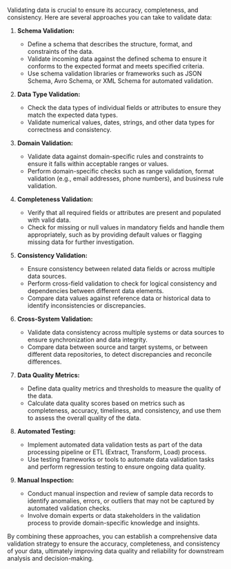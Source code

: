 Validating data is crucial to ensure its accuracy, completeness, and consistency. Here are several approaches you can take to validate data:

1. **Schema Validation:**
    - Define a schema that describes the structure, format, and constraints of the data.
    - Validate incoming data against the defined schema to ensure it conforms to the expected format and meets specified criteria.
    - Use schema validation libraries or frameworks such as JSON Schema, Avro Schema, or XML Schema for automated validation.

2. **Data Type Validation:**
    - Check the data types of individual fields or attributes to ensure they match the expected data types.
    - Validate numerical values, dates, strings, and other data types for correctness and consistency.

3. **Domain Validation:**
    - Validate data against domain-specific rules and constraints to ensure it falls within acceptable ranges or values.
    - Perform domain-specific checks such as range validation, format validation (e.g., email addresses, phone numbers), and business rule validation.

4. **Completeness Validation:**
    - Verify that all required fields or attributes are present and populated with valid data.
    - Check for missing or null values in mandatory fields and handle them appropriately, such as by providing default values or flagging missing data for further investigation.

5. **Consistency Validation:**
    - Ensure consistency between related data fields or across multiple data sources.
    - Perform cross-field validation to check for logical consistency and dependencies between different data elements.
    - Compare data values against reference data or historical data to identify inconsistencies or discrepancies.

6. **Cross-System Validation:**
    - Validate data consistency across multiple systems or data sources to ensure synchronization and data integrity.
    - Compare data between source and target systems, or between different data repositories, to detect discrepancies and reconcile differences.

7. **Data Quality Metrics:**
    - Define data quality metrics and thresholds to measure the quality of the data.
    - Calculate data quality scores based on metrics such as completeness, accuracy, timeliness, and consistency, and use them to assess the overall quality of the data.

8. **Automated Testing:**
    - Implement automated data validation tests as part of the data processing pipeline or ETL (Extract, Transform, Load) process.
    - Use testing frameworks or tools to automate data validation tasks and perform regression testing to ensure ongoing data quality.

9. **Manual Inspection:**
    - Conduct manual inspection and review of sample data records to identify anomalies, errors, or outliers that may not be captured by automated validation checks.
    - Involve domain experts or data stakeholders in the validation process to provide domain-specific knowledge and insights.

By combining these approaches, you can establish a comprehensive data validation strategy to ensure the accuracy, completeness, and consistency of your data, ultimately improving data quality and reliability for downstream analysis and decision-making.
